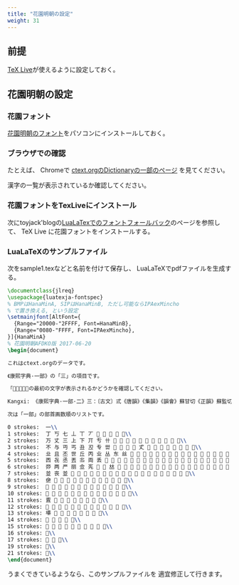 ```yaml
---
title: "花園明朝の設定"
weight: 31
---
```


## 前提

[TeX Live](https://texwiki.texjp.org/?TeX%20Live)が使えるように設定しておく。


## 花園明朝の設定

### 花園フォント

[花園明朝のフォント](http://fonts.jp/hanazono/)をパソコンにインストールしておく。

### ブラウザでの確認

たとえば、
Chromeで
[ctext.orgのDictionaryの一部のページ](https://ctext.org/dictionary.pl?if=en&rad=1)
を見てください。

漢字の一覧が表示されているか確認してください。

### 花園フォントをTexLiveにインストール

次にtoyjack'blogの[LuaLaTexでのフォントフォールバック](https://toyjack.net/2020/11/25/setting-hanazono-font-with-lualatex/)のページを参照して、
TeX Live に花園フォントをインストールする。


### LuaLaTeXのサンプルファイル

次をsample1.texなどと名前を付けて保存し、
LuaLaTeXでpdfファイルを生成する。

~~~tex
\documentclass{jlreq}
\usepackage{luatexja-fontspec}
% BMPはHanaMinA, SIPはHanaMinB, ただし可能ならIPAexMincho
% で置き換える, という設定
\setmainjfont[AltFont={
  {Range="20000-"2FFFF, Font=HanaMinB},
  {Range="0080-"FFFF, Font=IPAexMincho},
}]{HanaMinA}
% 花園明朝AFDKO版 2017-06-20
\begin{document}

これはctext.orgのデータです。

《康熙字典·一部》の「三」の項目です。

「𡘋與三同」の最初の文字が表示されるかどうかを確認してください。

Kangxi:	《康熙字典·一部·二》三：〔古文〕弎《唐韻》《集韻》《韻會》蘇甘切《正韻》蘇監切，𡘋颯平聲。《說文》三，天地人之道也。謂以陽之一合隂之二，次第重之，其數三也。《老子·道德經》一生二，二生三，三生萬物。《史記·律書》數始於一，終於十，成於三。又《周禮·冬官考工記》凡兵無過三其身。又《左傳·昭七年》士文伯曰：政不可不愼，務三而已。一擇人，二因民，三從時。又《晉語》民生於三，事之如一。又《周語》人三爲衆，女三爲粲，獸三爲羣。又姓。明三成志。又漢複姓。屈原之後有三閭氏，三飯尞之後有三飯氏，三州孝子之後有三州氏。又去聲。《韻會》蘇暫切。《論語》三思而後行。又本作參。《博雅》參，三也。《周禮·冬官考工記》參分其股圍。《前漢·𠛬法志》秦造參夷之誅。𡘋與三同。又《韻補》叶疏簪切，音森。《詩·召南》摽有梅，其實三兮。下叶今。叁。\\

次は「一部」の部首画数順のリストです。

0 strokes:	一\\
1 strokes:	丁 丂 七 丄 丅 丆 𠀀 𠀁 𠀂 𫠠 𬺰\\
2 strokes:	万 丈 三 上 下 丌 亐 卄 𠀃 𠀄 𠀅 𠀆 𪜀 𪜁 𫝀 𬺱 𬺲 𬺳 𬺴\\
3 strokes:	不 与 丏 丐 丑 丒 专 丗 𠀇 𠀈 𠀉 𠀊 𠀋 𠀌 𪜂 𫠡 𬺵 𬺶 𬺷 𬺸 𬺹\\
4 strokes:	㐀 且 丕 世 丘 丙 业 丛 东 丝 𠀍 𠀎 𠀏 𠀐 𠀑 𠀒 𠀓 𠀔 𠀕 𠀖 𠀗 𫠢 𫠣 𬺺 𬺻 𬺼 𬺽 𬺾\\
5 strokes:	㐁 㐂 丞 丟 丠 両 丢 𠀘 𠀙 𠀚 𠀜 𠀞 𠀟 𠀠 𫝁 𫠤 𫠥 𬺿 𬻀 𬻁 𬻂 𬻃 𬻄 𬻅 𬻆 𬻇 𬻈 𬻉\\
6 strokes:	丣 两 严 丽 鿖 𠀡 𠀢 𠀣 𠀤 𠀦 𠀧 𠀨 𠀪 𠀫 𫝂 𫠦 𫠧 𫠨 𫠩 𬻊 𬻋 𬻌 𬻍 𬻎 𬻏 𬻐 𬻑 𬻒 丽\\
7 strokes:	並 丧 並 𠀬 𠀭 𠀮 𠀰 𠀱 𠀲 𠀳 𠀴 𪜃 𫠪 𫠫 𫠬 𫠭 𬻓 𬻔 𬻕 𬻖 𬻗 𬻘\\
8 strokes:	鿗 𠀵 𠀶 𠀸 𠀺 𠀻 𪜄 𫠮 𬻙 𬻚 𬻛 𬻜 𬻝\\
9 strokes:	𠀽 𠀾 𠀿 𠁀 𠤢 𪜅 𫠯 𫠰 𫠱 𫠲 𬻞 𬻟 𬻠\\
10 strokes:	𠁁 𠁂 𠁃 𠁄 𠁅 𪜆 𫠳 𫠴 𫠵 𬻡 𬻢 𬻣 𬻤 𬻥\\
11 strokes:	𠁆 𠁇 𠁈 𠁊 𠁋 𫠶 𬻦 𬻧 𬻨\\
12 strokes:	𠁌 𠁍 𫠷 𫠸 𫠹 𫠺 𫠻 𬻩 𬻪 𬻫 𬻬 𬻭 𬻮\\
13 strokes:	𠁎 𠁏 𠁐 𠁑 𠁒 𫝃 𫠼 𫠽 𬻯\\
14 strokes:	𠁓 𠁔 𫠾 𫠿 𬻰\\
15 strokes:	𠁕 𠁗 𠁘 𠁙 𠁚 𠁛 𠁝 𤳏 𪜇 𫡀\\
16 strokes:	𠁖\\
17 strokes:	𠁟 𫡁 𫡂\\
19 strokes:	𠁠\\
21 strokes:	𬻱\\
\end{document}
~~~

うまくできているようなら、このサンプルファイルを
適宜修正して行きます。
